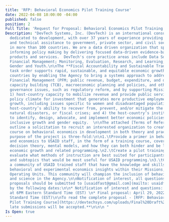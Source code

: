 ```yaml
---
title: 'RFP: Behavioral Economics Pilot Training Course'
date: 2022-04-08 18:00:00 -04:00
published: false
position: 2
Full Title: 'Request for Proposal: Behavioral Economics Pilot Training Course'
Description: "DevTech Systems, Inc. (DevTech) is an international consulting firm
  dedicated to development, with over 37 years of experience providing advisory services
  and technical assistance to government, private sector, and civil society stakeholders
  in more than 100 countries. We are a data driven organization that specializes in
  informing policy making by delivering focused data-driven evidence-based analysis
  products and services.  DevTech's core practice areas include Data Solutions; Public
  Financial Management; Monitoring, Evaluation, Research, and Learning; and Education,
  Gender and Youth.\n\nThe **Fiscal Accountability and Sustainable Trade (FAST)**
  task order supports rapid, sustainable, and equitable economic growth in USAID-assisted
  countries by enabling the Agency to bring a systems approach to addressing Public
  Financial Management (PFM; public revenue, budget, expenditure, and debt), trade
  capacity building (TCB), macroeconomic planning and policies, and other economic
  governance issues, such as regulatory reform, and by supporting Missions to improve
  1) host-country capacity to mobilize revenue and provide public services; 2) the
  policy climate for investment that generates more productive employment and inclusive
  growth, including issues specific to women and disadvantaged populations; 3) the
  host-country’s ability to recover from, prevent, and/or mitigate the impact of conflict,
  natural disasters, or fiscal crises; and 4) the host-country’s institutional capacity
  to identify, design, advocate, and implement better economic policies to enhance
  inclusive growth and gender equity.  \n\nThe attached [Terms of Reference](https://devtechsys.com/uploads/Final%20Draft%20RFP%20for%20Behavioral%20Economics%20Course%20with%20Template.pdf)
  outline a solicitation to recruit an interested organization to create a pilot training
  course on behavioral economics in development in both theory and practice.  \n\nThe
  purpose of the project is three-fold:\n\n1.\tProvide a primer in behavioral science
  and economics to USAID staff, in the form of a training course, covering biases,
  decision theory, mental models, and how they can both hinder and be leveraged by
  economic growth and related programming.\n2.\tCreate a pilot training course to
  evaluate what methods of instruction are best suited for participants and the themes
  and subtopics that would be most useful for USAID programming.\n3.\tCreate and foster
  a community of USAID trained staff that have the knowledge and skills to promote
  behavioral and experimental economics insights within their Missions, Bureaus, and
  Operating Units. This community will champion the inclusion of behavioral economics
  and science in the Agency.\n\nNotification of interest, all questions, and final
  proposals should be submitted to [usaidfast@gmail.com](mailto: usaidfast@gmail.com)
  by the following dates:\n\n* Notification of interest and questions: April 15, 2022
  at 6PM Eastern Standard Time (EST) \n* Final proposal: April 29, 2022 6PM Eastern
  Standard Time (EST)\n\nTo read the complete proposal - [RFP: Behavioral Economics
  Pilot Training Course](https://devtechsys.com/uploads/Final%20Draft%20RFP%20for%20Behavioral%20Economics%20Course%20with%20Template.pdf)\n\n**No
  late submissions will be accepted.**\n\n\n "
Is Open: true
---
```



